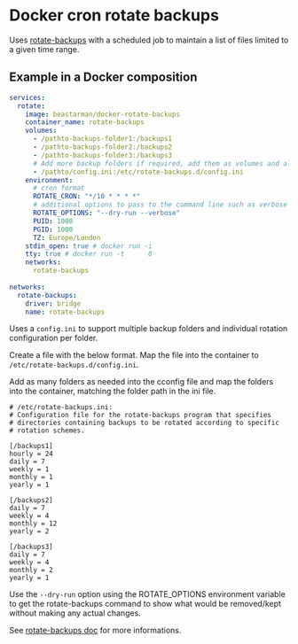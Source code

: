# Docker cron rotate backups

Uses [rotate-backups](https://rotate-backups.readthedocs.io/en/latest/) with a scheduled job to maintain a list of files limited to a given time range.

## Example in a Docker composition

```yml
services:
  rotate:
    image: beastarman/docker-rotate-backups
    container_name: rotate-backups
    volumes:
      - /pathto-backups-folder1:/backups1
      - /pathto-backups-folder2:/backups2
      - /pathto-backups-folder3:/backups3
      # Add more backup folders if required, add them as volumes and also into the config.ini configuration file
      - /pathto/config.ini:/etc/rotate-backups.d/config.ini
    environment:
      # cron format 
      ROTATE_CRON: "*/10 * * * *"
      # additional options to pass to the command line such as verbose and dry-run, useful for testing.
      ROTATE_OPTIONS: "--dry-run --verbose"
      PUID: 1000
      PGID: 1000
      TZ: Europe/London   
    stdin_open: true # docker run -i
    tty: true # docker run -t      0
    networks:
      rotate-backups
     
networks:
  rotate-backups:
    driver: bridge
    name: rotate-backups
```

Uses a `config.ini` to support multiple backup folders and individual rotation configuration per folder.

Create a file with the below format. Map the file into the container to `/etc/rotate-backups.d/config.ini`.

Add as many folders as needed into the cconfig file and map the folders into the container, matching the folder path in the ini file.

```
# /etc/rotate-backups.ini:
# Configuration file for the rotate-backups program that specifies
# directories containing backups to be rotated according to specific
# rotation schemes.

[/backups1]
hourly = 24
daily = 7
weekly = 1
monthly = 1
yearly = 1

[/backups2]
daily = 7
weekly = 4
monthly = 12
yearly = 2

[/backups3]
daily = 7
weekly = 4
monthly = 2
yearly = 1

```
Use the `--dry-run` option using the ROTATE_OPTIONS environment variable to get the rotate-backups command to show what would be removed/kept without making any actual changes.

See [rotate-backups doc](https://rotate-backups.readthedocs.io/en/latest/) for more informations.
